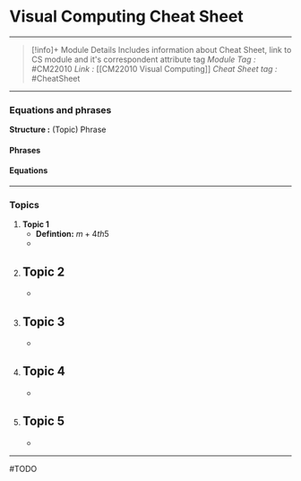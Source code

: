 # Visual Computing Cheat Sheet
---
> [!info]+ Module Details
> Includes information about Cheat Sheet, link to CS module and it's correspondent attribute tag 
> *Module Tag :* #CM22010 
> *Link :* [[CM22010 Visual Computing]]
> *Cheat Sheet tag :* #CheatSheet

---
### Equations and phrases
**Structure :** (Topic) Phrase
#### Phrases

#### Equations

---
### Topics
1. **Topic 1**
    - **Defintion:** $m+4th5$
    - 
2. **Topic 2**
    - 
    - 
3. **Topic 3**
    - 
    - 
4. **Topic 4**
    - 
    - 
5. **Topic 5**
    - 
    - 

---
#TODO 